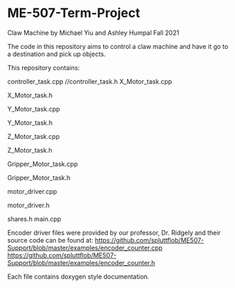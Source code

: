 # ME-507-Term-Project
Claw Machine by
Michael Yiu and Ashley Humpal
Fall 2021

The code in this repository aims to control a claw machine and have it go to a destination and pick up objects.

This repository contains:

controller_task.cpp
//controller_task.h
X_Motor_task.cpp

X_Motor_task.h

Y_Motor_task.cpp

Y_Motor_task.h

Z_Motor_task.cpp

Z_Motor_task.h

Gripper_Motor_task.cpp

Gripper_Motor_task.h

motor_driver.cpp

motor_driver.h

shares.h
main.cpp

Encoder driver files were provided by our professor, Dr. Ridgely and their source code can be found at:
https://github.com/spluttflob/ME507-Support/blob/master/examples/encoder_counter.cpp
https://github.com/spluttflob/ME507-Support/blob/master/examples/encoder_counter.h

Each file contains doxygen style documentation.
